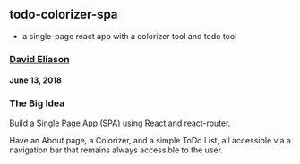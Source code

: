 ## todo-colorizer-spa
- a single-page react app with a colorizer tool and todo tool

### [David Eliason](http://www.davethemaker.com)

#### June 13, 2018


### The Big Idea
Build a Single Page App (SPA) using React and react-router. 

Have an About page, a Colorizer, and a simple ToDo List, all accessible via a navigation bar that remains always accessible to the user.